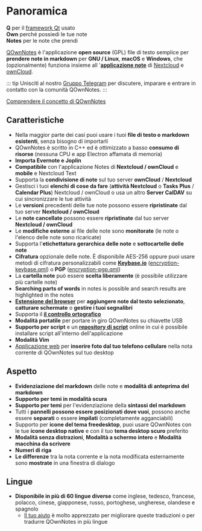 # Panoramica

<template>
<v-carousel cycle show-arrows-on-hover>
  <v-carousel-item>
    <img src="/screenshots/screenshot.png" alt="Schermata di QOwnNotes" />
    <div class="sheet">
      Modifica le tue note con evidenziazione del markdown, tag colorati e sottocartelle
    </div>
  </v-carousel-item>
  <v-carousel-item>
    <img src="/screenshots/screenshot-minimal.png" alt="Vista minima" />
    <div class="sheet">
      Interfaccia utente predefinita minima che può essere rimossa ancora di più
    </div>
  </v-carousel-item>
  <v-carousel-item>
    <img src="/screenshots/screenshot-vertical.png" alt="Vista verticale" />
    <div class="sheet">
      Visualizza le tue note in una vista markdown verticale spostando i pannelli
    </div>
  </v-carousel-item>
  <v-carousel-item>
    <img src="/screenshots/screenshot-portable-mode.png" alt="Modalità portatile" />
    <div class="sheet">
      Modalità portatile per chiavette USB
    </div>
  </v-carousel-item>
  <v-carousel-item>
    <img src="/screenshots/screenshot-1col.png" alt="Una colonna" />
    <div class="sheet">
      Tutti i pannelli possono essere posizionati dove vuoi
    </div>
  </v-carousel-item>
  <v-carousel-item>
    <img src="/screenshots/screenshot-darkmode.png" alt="Schermata in modalità scura" />
    <div class="sheet">
      Modalità notte
    </div>
  </v-carousel-item>
  <v-carousel-item>
    <img src="/screenshots/screenshot-distraction-free-mode.png" alt="schermata-modalità-senza-distrazioni" />
    <div class="sheet">
      Modalità senza distrazioni
    </div>
  </v-carousel-item>
  <v-carousel-item>
    <img src="/screenshots/screenshot-encrypted-note-decrypted.png" alt="Cifratura nota" />
    <div class="sheet">
      Crittografia delle note AES opzionale (anche con script)
    </div>
  </v-carousel-item>
  <v-carousel-item>
    <img src="/screenshots/screenshot-encrypted-note.png" alt="Nota crittografata" />
    <div class="sheet">
      Le note crittografate sono ancora testo
    </div>
  </v-carousel-item>
  <v-carousel-item>
    <img src="/screenshots/screenshot-diff.png" alt="schermata diff" />
    <div class="sheet">
      Mostra la differenza tra le note quando è stata modificata esternamente
    </div>
  </v-carousel-item>
  <v-carousel-item>
    <img src="/screenshots/screenshot-export-print.png" alt="schermata-esporta-stampa" />
    <div class="sheet">
      Nota esportazione e stampa in PDF
    </div>
  </v-carousel-item>
  <v-carousel-item>
    <img src="/screenshots/screenshot-freedesktop-theme.png" alt="schermata-tema-freedesktop" />
    <div class="sheet">
      Icone tramite il tema Freedesktop
    </div>
  </v-carousel-item>
  <v-carousel-item>
    <img src="/screenshots/screenshot-other-workspace.png" alt="schermata-altro-spazio" />
    <div class="sheet">
      Puoi avere diversi spazi di lavoro
    </div>
  </v-carousel-item>
  <v-carousel-item>
    <img src="/screenshots/screenshot-qml.png" alt="schermata-qml" />
    <div class="sheet">
      Scriptable
    </div>
  </v-carousel-item>
  <v-carousel-item>
    <img src="/screenshots/screenshot-russian.png" alt="schermata-russo" />
    <div class="sheet">
      Tradotto in molte lingue
    </div>
  </v-carousel-item>
  <v-carousel-item>
    <img src="/screenshots/screenshot-search-in-all-notes.png" alt="schermata-cerca-in-tutte-le-note" />
    <div class="sheet">
      Cerca in tutte le note
    </div>
  </v-carousel-item>
  <v-carousel-item>
    <img src="/screenshots/screenshot-search-in-current-note.png" alt="schermata-cerca-in-nota-corrente" />
    <div class="sheet">
      Cerca nella nota corrente
    </div>
  </v-carousel-item>
  <v-carousel-item>
    <img src="/screenshots/screenshot-settings-note-folders.png" alt="schermata-impostazioni-cartelle-note" />
    <div class="sheet">
      In grado di utilizzare più cartelle di note
    </div>
  </v-carousel-item>
  <v-carousel-item>
    <img src="/screenshots/screenshot-todo.png" alt="schermata-todo" />
    <div class="sheet">
      Gestisci le tue liste di cose da fare tramite CalDAV
    </div>
  </v-carousel-item>
  <v-carousel-item>
    <img src="/screenshots/screenshot-trash.png" alt="schermata-cestino" />
    <div class="sheet">
      Gestisci le note cestinate sul tuo server Nextcloud
    </div>
  </v-carousel-item>
  <v-carousel-item>
    <img src="/screenshots/screenshot-versioning.png" alt="schermata-versionamento" />
    <div class="sheet">
      Gestisci le versioni delle note sul tuo server Nextcloud
    </div>
  </v-carousel-item>
</v-carousel>
</template>

<v-divider />

**Q** per il [framework Qt](https://www.qt.io/) usato  
**Own** perché possiedi le tue note  
**Notes** per le note che prendi

<v-divider />

[QOwnNotes](https://www.qownnotes.org/) è l'applicazione **open source** (GPL) file di testo semplice per **prendere note in markdown** per **GNU / Linux**, **macOS** e **Windows**, che (opzionalmente) funziona insieme all '[**applicazione note**](https://github.com/nextcloud/notes) di [Nextcloud](https://nextcloud.com/) e [ownCloud](https://owncloud.org/).

::: tip
Unisciti al nostro [Gruppo Telegram](https://t.me/QOwnNotes) per discutere, imparare e entrare in contatto con la comunità QOwnNotes.
:::

[Comprendere il concetto di QOwnNotes](concept.md)

## Caratteristiche
- Nella maggior parte dei casi puoi usare i tuoi **file di testo o markdown esistenti**, senza bisogno di importarli
- QOwnNotes è scritto in C++ ed è ottimizzato a basso **consumo di risorse** (nessuna CPU e app Electron affamata di memoria)
- **Importa Evernote e Joplin**
- **Compatibile** con l'applicazione Notes di **Nextcloud / ownCloud** e **mobile** e Nextcloud Text
- Supporta la **condivisione di note** sul tuo server **ownCloud** / **Nextcloud**
- Gestisci i tuoi **elenchi di cose da fare** (**attività Nextcloud** o **Tasks Plus** / **Calendar Plus**) Nextcloud / ownCloud o usa un altro **Server CalDAV** su cui sincronizzare le tue attività
- Le **versioni** precedenti delle tue note possono essere **ripristinate** dal tuo server **Nextcloud / ownCloud**
- Le **note cancellate** possono essere **ripristinate** dal tuo server **Nextcloud / ownCloud**
- Le **modifiche esterne** ai file delle note sono **monitorate** (le note o l'elenco delle note sono ricaricate)
- Supporta l'**etichettatura gerarchica delle note** e **sottocartelle delle note**
- **Cifratura** opzionale delle note. È disponibile AES-256 oppure puoi usare metodi di cifratura personalizzabili come **[Keybase.io](https://keybase.io/)** ([encryption-keybase.qml](https://github.com/pbek/QOwnNotes/blob/develop/doc/scripting/encryption-keybase.qml)) o **PGP** ([encryption-pgp.qml](https://github.com/pbek/QOwnNotes/blob/develop/doc/scripting/encryption-pgp.qml))
- La **cartella note** può essere **scelta liberamente** (è possibile utilizzare più cartelle note)
- **Searching parts of words** in notes is possible and search results are highlighted in the notes
- [**Estensione del browser**](browser-extension.md) per **aggiungere note dal testo selezionato**, **catturare schermate** o **gestire i tuoi segnalibri**
- Supporta il [**il controllo ortografico**](../editor/spellchecking.md)
- **Modalità portatile** per portare in giro QOwnNotes su chiavette USB
- **Supporto per script** e un [**repository di script**](https://github.com/qownnotes/scripts) online in cui è possibile installare script all'interno dell'applicazione
- **Modalità Vim**
- [Applicazione web](web-app.md) per **inserire foto dal tuo telefono cellulare** nella nota corrente di QOwnNotes sul tuo desktop


## Aspetto
- **Evidenziazione del markdown** delle note e **modalità di anteprima del markdown**
- **Supporto per temi in modalità scura**
- **Supporto per temi** per l'evidenziazione della **sintassi del markdown**
- Tutti i **pannelli possono essere posizionati dove vuoi**, possono anche essere **separati** o essere **impilati** (completamente agganciabili)
- Supporto per **icone del tema freedesktop**, puoi usare QOwnNotes con le tue **icone desktop native** e con il tuo **tema desktop scuro** preferito
- **Modalità senza distrazioni**, **Modalità a schermo intero** e **Modalità macchina da scrivere**
- **Numeri di riga**
- **Le differenze** tra la nota corrente e la nota modificata esternamente sono **mostrate** in una finestra di dialogo

## Lingue
- **Disponibile in più di 60 lingue diverse** come inglese, tedesco, francese, polacco, cinese, giapponese, russo, portoghese, ungherese, olandese e spagnolo
  - [Il tuo aiuto](../contributing/translation.md) è molto apprezzato per migliorare queste traduzioni o per tradurre QOwnNotes in più lingue

<style>
.sheet {
  position: absolute;
  bottom: 50px;
  background-color: rgba(0,0,0, 0.5);
  color: white;
  text-align: center;
  display: flex;
  align-items:center;
  justify-content:center;
  height: 50px;
  width: 100%;
}

.v-window__next {
  right: 0;
}

@media (max-width: 500px) {
  .v-carousel {
    height: 400px!important;
  }
}

@media (max-width: 350px) {
  .v-carousel {
    height: 250px!important;
  }
}

@media (max-width: 200px) {
  .v-carousel {
    height: 150px!important;
  }
}
</style>
